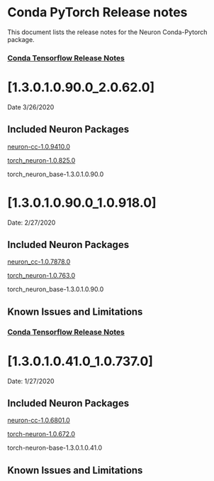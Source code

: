 # Conda PyTorch Release notes

This document lists the release notes for the Neuron Conda-Pytorch package.

### [Conda Tensorflow Release Notes](../tensorflow-neuron.md)

# [1.3.0.1.0.90.0_2.0.62.0]

Date 3/26/2020

## Included Neuron Packages

[neuron-cc-1.0.9410.0](../neuron-cc.md#1068010)

[torch_neuron-1.0.825.0](../torch-neuron.md#106720)

torch_neuron_base-1.3.0.1.0.90.0

# [1.3.0.1.0.90.0_1.0.918.0]

Date: 2/27/2020

## Included Neuron Packages

[neuron_cc-1.0.7878.0](../neuron-cc.md#1068010)

[torch_neuron-1.0.763.0](../torch-neuron.md#106720)

torch_neuron_base-1.3.0.1.0.90.0

## Known Issues and Limitations


### [Conda Tensorflow Release Notes](../tensorflow-neuron.md)

# [1.3.0.1.0.41.0_1.0.737.0]

Date: 1/27/2020

## Included Neuron Packages

[neuron-cc-1.0.6801.0](../neuron-cc.md#1068010)

[torch-neuron-1.0.672.0](../torch-neuron.md#106720)

torch-neuron-base-1.3.0.1.0.41.0

## Known Issues and Limitations
